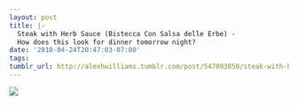 ```yaml
---
layout: post
title: |-
  Steak with Herb Sauce (Bistecca Con Salsa delle Erbe) - 
  How does this look for dinner tomorrow night?
date: '2010-04-24T20:47:03-07:00'
tags: 
tumblr_url: http://alexhwilliams.tumblr.com/post/547093850/steak-with-herb-sauce-bistecca-con-salsa-delle
---
```

<img src="http://31.media.tumblr.com/tumblr_l1eyifQeuW1qz5a5ao1_400.jpg"/>
